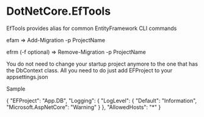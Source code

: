 # DotNetCore.EfTools

EfTools provides alias for common EntityFramework CLI commands

efam => Add-Migration -p ProjectName

efrm (-f optional) => Remove-Migration -p ProjectName

You do not need to change your startup project anymore to the one that has the DbContext class. All you need to do just add EFProject to your appsettings.json

Sample

{
  "EFProject":  "App.DB",
  "Logging": {
    "LogLevel": {
      "Default": "Information",
      "Microsoft.AspNetCore": "Warning"
    }
  },
  "AllowedHosts": "*"
}
